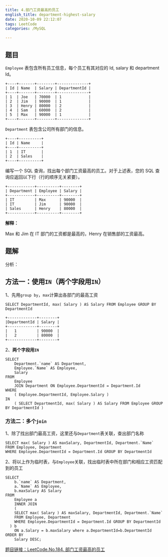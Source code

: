 ```yaml
---
title: 4.部门工资最高的员工
english_title: department-highest-salary
date: 2020-10-09 22:12:07
tags: LeetCode
categories: /MySQL

---
```


## 题目

`Employee` 表包含所有员工信息，每个员工有其对应的 Id, salary 和 department Id。

```
+----+-------+--------+--------------+
| Id | Name  | Salary | DepartmentId |
+----+-------+--------+--------------+
| 1  | Joe   | 70000  | 1            |
| 2  | Jim   | 90000  | 1            |
| 3  | Henry | 80000  | 2            |
| 4  | Sam   | 60000  | 2            |
| 5  | Max   | 90000  | 1            |
+----+-------+--------+--------------+
```

`Department` 表包含公司所有部门的信息。

```
+----+----------+
| Id | Name     |
+----+----------+
| 1  | IT       |
| 2  | Sales    |
+----+----------+
```

编写一个 SQL 查询，找出每个部门工资最高的员工。对于上述表，您的 SQL 查询应返回以下行（行的顺序无关紧要）。

```
+------------+----------+--------+
| Department | Employee | Salary |
+------------+----------+--------+
| IT         | Max      | 90000  |
| IT         | Jim      | 90000  |
| Sales      | Henry    | 80000  |
+------------+----------+--------+
```

**解释：**

Max 和 Jim 在 IT 部门的工资都是最高的，Henry 在销售部的工资最高。

## 题解

分析：

## 方法一：使用`IN`（两个字段用`IN`）

1、先用`group by`，`max`计算出各部门的最高工资

```mysql
SELECT DepartmentId, max( Salary ) AS Salary FROM Employee GROUP BY DepartmentId

+-------------+--------+
|DepartmentId | Salary |
+-------------+--------+
|   1         | 90000  |
|   2         | 80000  |
+-------------+--------+
```

2、**两个字段用`IN`**

```mysql
SELECT
	Department.`name` AS Department,
	Employee.`Name` AS Employee,
	Salary 
FROM
	Employee
	JOIN Department ON Employee.DepartmentId = Department.Id 
WHERE
	( Employee.DepartmentId, Employee.Salary ) 
IN 
	( SELECT DepartmentId, max( Salary ) AS Salary FROM Employee GROUP BY DepartmentId )
```

### 方法二：多个`join`

1、除了找出部门最高工资，这里还与`Department`表关联，查出部门名称

```mysql
SELECT max( Salary ) AS maxSalary, DepartmentId, Department.`Name` 
FROM Employee, Department
WHERE Employee.DepartmentId = Department.Id GROUP BY DepartmentId
```

2、将以上作为临时表，与`Employee`关联，找出临时表中所在部门和相应工资匹配到的员工

```mysql
SELECT
	b.`name` AS Department,
	a.`Name` AS Employee,
	b.maxSalary AS Salary 
FROM
	Employee a
	INNER JOIN 
	( 
    SELECT max( Salary ) AS maxSalary, DepartmentId, Department.`Name` 
    FROM Employee, Department 
    WHERE Employee.DepartmentId = Department.Id GROUP BY DepartmentId 
  ) b 
	ON a.Salary = b.maxSalary where a.DepartmentId=b.DepartmentId
ORDER BY
	Salary DESC;
```

[题目链接：LeetCode.No.184. 部门工资最高的员工](https://leetcode-cn.com/problems/department-highest-salary/)

